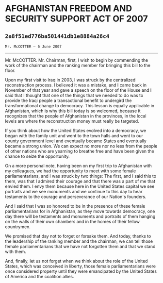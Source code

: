 # AFGHANISTAN FREEDOM AND SECURITY SUPPORT ACT OF 2007
## `2a8f51ed776ba501441db1e8884a26c4`
`Mr. McCOTTER — 6 June 2007`

---


Mr. McCOTTER. Mr. Chairman, first, I wish to begin by commending the 
work of the chairman and the ranking member for bringing this bill to 
the floor.

Upon my first visit to Iraq in 2003, I was struck by the centralized 
reconstruction process. I believed it was a mistake, and I came back in 
November of that year and gave a speech on the floor of the House and I 
said that I thought that one of the things that we needed to do was to 
provide the Iraqi people a transactional benefit to undergird the 
transformational change to democracy. This lesson is equally applicable 
in Afghanistan, which is why this bill today is so welcomed, because it 
recognizes that the people of Afghanistan in the provinces, in the 
local levels are where the reconstruction money must really be 
targeted.

If you think about how the United States evolved into a democracy, we 
began with the family unit and went to the town halls and went to our 
county government level and eventually became States and eventually 
became a strong union. We can expect no more nor no less from the 
people of other nations who are yearning to breathe free and have been 
given the chance to seize the opportunity.

On a more personal note, having been on my first trip to Afghanistan 
with my colleagues, we had the opportunity to meet with some female 
parliamentarians, and I was struck by two things: The first, and I said 
this to them, was that I admired their courage and that there was a 
part of me that envied them. I envy them because here in the United 
States capital we see portraits and we see monuments and we continue to 
this day to hear testaments to the courage and perseverance of our 
Nation's founders.

And I said that I was so honored to be in the presence of these 
female parliamentarians for in Afghanistan, as they move towards 
democracy, one day there will be testaments and monuments and portraits 
of them hanging on the walls of their own chambers and in the homes of 
their fellow countrymen.

We promised that day not to forget or forsake them. And today, thanks 
to the leadership of the ranking member and the chairman, we can tell 
those female parliamentarians that we have not forgotten them and that 
we stand with them.

And, finally, let us not forget when we think about the role of the 
United States, which was conceived in liberty, those female 
parliamentarians were once considered property until they were 
emancipated by the United States of America and the coalition allies.